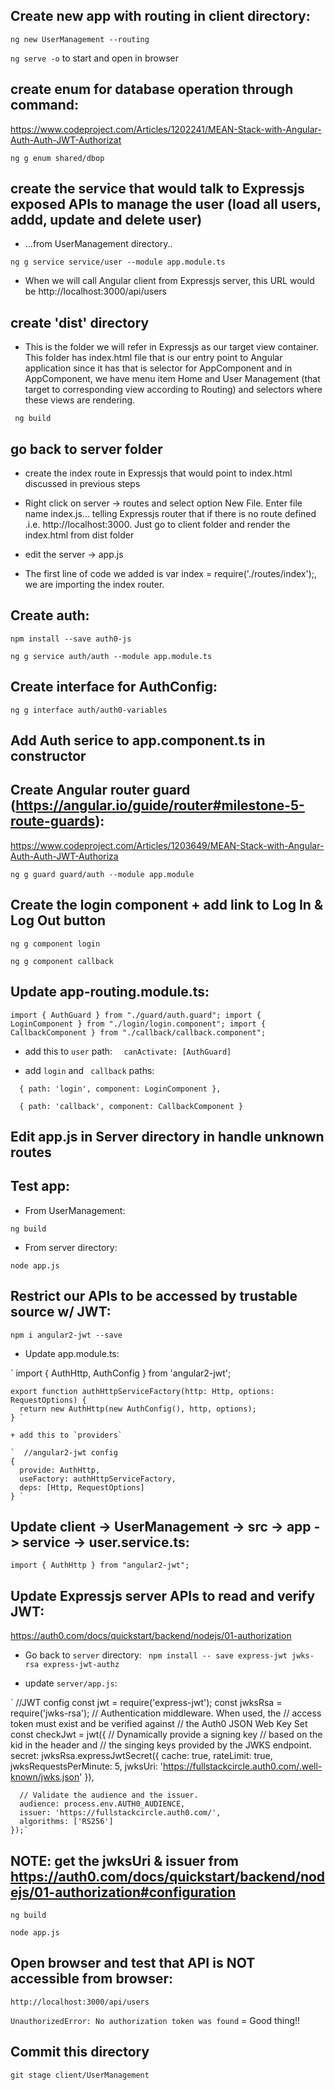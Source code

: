 ## Create new app with routing in client directory:

` ng new UserManagement --routing `


` ng serve -o ` to start and open in browser

## create enum for database operation through command:
https://www.codeproject.com/Articles/1202241/MEAN-Stack-with-Angular-Auth-Auth-JWT-Authorizat

` ng g enum shared/dbop `

## create the service that would talk to Expressjs exposed APIs to manage the user (load all users, addd, update and delete user)

* ...from UserManagement directory..

` ng g service service/user --module app.module.ts `

*  When we will call Angular client from Expressjs server, this URL would be http://localhost:3000/api/users


## create 'dist' directory
* This is the folder we will refer in Expressjs as our target view container. This folder has index.html file that is our entry point to Angular application since it has <app-root></app-root> that is selector for AppComponent and in AppComponent, we have menu item Home and User Management (that target to corresponding view according to Routing) and <router-outlet></router-outlet> selectors where these views are rendering.



`  ng build `

## go back to server folder

* create the index route in Expressjs that would point to index.html discussed in previous steps

* Right click on server -> routes and select option New File. Enter file name index.js... telling Expressjs router that if there is no route defined .i.e. http://localhost:3000. Just go to client folder and render the index.html from dist folder

* edit the server -> app.js
- The first line of code we added is var index = require('./routes/index');, we are importing the index router.


## Create auth:

` npm install --save auth0-js `

` ng g service auth/auth --module app.module.ts `

## Create interface for AuthConfig:

` ng g interface auth/auth0-variables `

## Add Auth serice to app.component.ts in constructor

## Create Angular router guard (https://angular.io/guide/router#milestone-5-route-guards):

https://www.codeproject.com/Articles/1203649/MEAN-Stack-with-Angular-Auth-Auth-JWT-Authoriza

` ng g guard guard/auth --module app.module `

##  Create the login component + add link to Log In & Log Out button

` ng g component login `

` ng g component callback `



## Update app-routing.module.ts:

` import { AuthGuard } from "./guard/auth.guard";
  import { LoginComponent } from "./login/login.component";
  import { CallbackComponent } from "./callback/callback.component"; `

- add this to `user` path:
  `   canActivate: [AuthGuard] `

- add ` login `  and ` callback` paths:

`   {
      path: 'login',
      component: LoginComponent
    }, `

`   {
      path: 'callback',
      component: CallbackComponent
    } `
## Edit app.js in Server directory in handle unknown routes

## Test app:

- From UserManagement:

` ng build `

- From server directory:

` node app.js `

## Restrict our APIs to be accessed by trustable source w/ JWT:

` npm i angular2-jwt --save `

* Update app.module.ts:

`   import { AuthHttp, AuthConfig } from 'angular2-jwt';

    export function authHttpServiceFactory(http: Http, options: RequestOptions) {
      return new AuthHttp(new AuthConfig(), http, options);
    } `

    + add this to `providers`

    `  //angular2-jwt config
    {
      provide: AuthHttp,
      useFactory: authHttpServiceFactory,
      deps: [Http, RequestOptions]
    } `

## Update client -> UserManagement -> src -> app -> service -> user.service.ts:

` import { AuthHttp } from "angular2-jwt"; `

## Update Expressjs server APIs to read and verify JWT:

 https://auth0.com/docs/quickstart/backend/nodejs/01-authorization

 * Go back to `server` directory:
`  npm install -- save express-jwt jwks-rsa express-jwt-authz `

* update `server/app.js`:

` //JWT config
    const jwt = require('express-jwt');
    const jwksRsa = require('jwks-rsa');
    // Authentication middleware. When used, the
    // access token must exist and be verified against
    // the Auth0 JSON Web Key Set
    const checkJwt = jwt({
    // Dynamically provide a signing key
    // based on the kid in the header and
    // the singing keys provided by the JWKS endpoint.
    secret: jwksRsa.expressJwtSecret({
        cache: true,
        rateLimit: true,
        jwksRequestsPerMinute: 5,
        jwksUri: 'https://fullstackcircle.auth0.com/.well-known/jwks.json'
      }),

      // Validate the audience and the issuer.
      audience: process.env.AUTH0_AUDIENCE,
      issuer: 'https://fullstackcircle.auth0.com/',
      algorithms: ['RS256']
    });`

## NOTE: get the jwksUri & issuer from https://auth0.com/docs/quickstart/backend/nodejs/01-authorization#configuration

` ng build `

` node app.js `

## Open browser and test that API is NOT accessible from browser:

` http://localhost:3000/api/users `

`UnauthorizedError: No authorization token was found` = Good thing!!

## Commit this directory
` git stage client/UserManagement `
